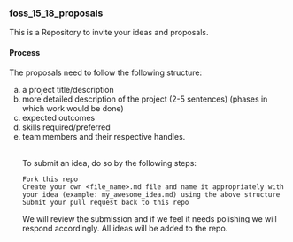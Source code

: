 ### foss_15_18_proposals

This is a Repository to invite your ideas and proposals. 

#### Process

The proposals need to follow the following structure:
<ol type="a">
<li> a project title/description </li> 
<li> more detailed description of the project (2-5 sentences) (phases in which work would be done) </li>
<li> expected outcomes </li> 
<li> skills required/preferred </li>  
<li> team members and their respective handles.</li>
<br>

To submit an idea, do so by the following steps:

    Fork this repo
    Create your own <file_name>.md file and name it appropriately with your idea (example: my_awesome_idea.md) using the above structure
    Submit your pull request back to this repo

We will review the submission and if we feel it needs polishing we will respond accordingly. All ideas will be added to the repo.
